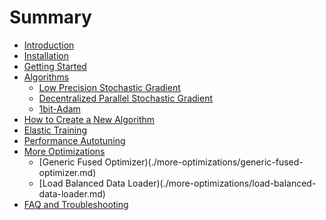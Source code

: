# Summary

* [Introduction](./introduction.md)
* [Installation](./installation.md)
* [Getting Started](./getting-started/index.md)
* [Algorithms](./algorithms/index.md)
    * [Low Precision Stochastic Gradient](./algorithms/low-precision-stochastic-gradient.md)
    * [Decentralized Parallel Stochastic Gradient](./algorithms/decentralized.md)
    * [1bit-Adam](./algorithms/1bit-adam.md)
* [How to Create a New Algorithm](./how-to-create-a-new-algorithm/index.md)
* [Elastic Training](./elastic-training/index.md)
* [Performance Autotuning](./performance-autotuning/index.md)
* [More Optimizations](./more-optimizations/index.md)
    * [Generic Fused Optimizer)(./more-optimizations/generic-fused-optimizer.md)
    * [Load Balanced Data Loader)(./more-optimizations/load-balanced-data-loader.md)
* [FAQ and Troubleshooting](./faq_troubleshooting.md)
